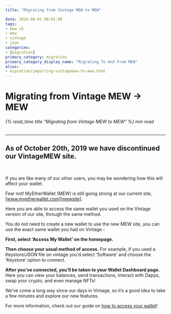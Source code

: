 ```yaml
---
title: "Migrating from Vintage MEW to MEW"

date: 2018-06-01 00:01:00
tags:
- mew v5
- mew
- vintage
- json
categories:
- [migration]
primary_category: migration
primary_category_display_name: "Migrating To And From MEW"
alias:
- migration/importing-vintagemew-to-mew.html
---
```


# __Migrating from Vintage MEW -> MEW__
###### {% read_time title "Migrating from Vintage MEW to MEW" %} min read
***

## __As of October 20th, 2019 we have discontinued our VintageMEW site.__

<br>

If you are like many of our other users, you may be wondering how this will affect your wallet. 

Fear not! MyEtherWallet (MEW) is still going strong at our current site, [www.myetherwallet.com][mewsite].

Here you are able to access the same wallet you used on the Vintage version of our site, through the same method.

You do not need to create a new wallet to use the new MEW site, you can use the exact same wallet you had on Vintage.-

__First, select ‘Access My Wallet’ on the homepage.__

__Then choose your usual method of access.__ For example, if you used a Keystore/JSON file on vintage you’d select ‘Software’ and choose the ‘Keystore’ option to connect.

__After you’ve connected, you’ll be taken to your Wallet Dashboard page.__ Here you can view your balances, send transactions, interact with Dapps, swap your crypto, and even manage NFTs! 

We’ve come a long way since our days in Vintage, so it’s a good idea to take a few minutes and explore our new features. 

For more information, check out our guide on [how to access your wallet][accessmew]!

[mewsite]: www.myetherwallet.com
[accessmew]: /@@@@@@/getting-started/how-to-access-your-wallet/